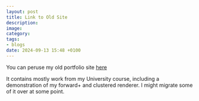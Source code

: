 ```yaml
---
layout: post
title: Link to Old Site
description:
image:
category:
tags:
- blogs 
date: 2024-09-13 15:48 +0100
---
```

You can peruse my old portfolio site [here](https://tonykingston.github.io/old/)

It contains mostly work from my University course, including a demonstration of my forward+ and clustered renderer. I might migrate some of it over at some point.